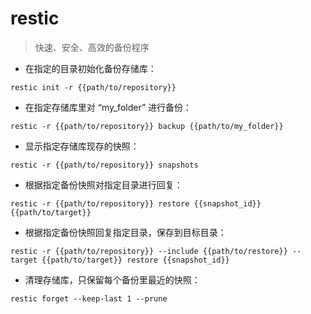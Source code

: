 # restic

> 快速、安全、高效的备份程序

- 在指定的目录初始化备份存储库：

`restic init -r {{path/to/repository}}`

- 在指定存储库里对 “my_folder” 进行备份：

`restic -r {{path/to/repository}} backup {{path/to/my_folder}}`

- 显示指定存储库现存的快照：

`restic -r {{path/to/repository}} snapshots`

- 根据指定备份快照对指定目录进行回复：

`restic -r {{path/to/repository}} restore {{snapshot_id}} {{path/to/target}}`

- 根据指定备份快照回复指定目录，保存到目标目录：

`restic -r {{path/to/repository}} --include {{path/to/restore}} --target {{path/to/target}} restore {{snapshot_id}}`

- 清理存储库，只保留每个备份里最近的快照：

`restic forget --keep-last 1 --prune`

[#]: contributors: ([李峰])